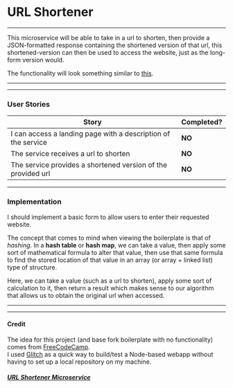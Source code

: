 # URL Shortener

---

This microservice will be able to take in a url to shorten, then provide a JSON-formatted response containing the shortened version of that url, this shortened-version can then
be used to access the website, just as the long-form version would.

The functionality will look something similar to [this](https://url-shortener-microservice.freecodecamp.rocks/).

---

---

### User Stories

| Story                                                         | Completed? |
| ------------------------------------------------------------- | ---------- |
| I can access a landing page with a description of the service | **NO**     |
| The service receives a url to shorten                         | **NO**     |
| The service provides a shortened version of the provided url  | **NO**     |

---

### Implementation

I should implement a basic form to allow users to enter their requested website.

The concept that comes to mind when viewing the boilerplate is that of _hashing_. In a **hash table** or **hash map**, we can take a value, then apply some sort
of mathematical formula to alter that value, then use that same formula to find the stored location of that value in an array (or array + linked list) type of structure.

Here, we can take a value (such as a url to shorten), apply some sort of calculation to it, then return a result which makes sense to our algorithm that allows us to obtain the original
url when accessed.

---

---

#### Credit

The idea for this project (and base fork boilerplate with no functionality) comes from [FreeCodeCamp](https://www.freecodecamp.org/).  
I used [Glitch](https://glitch.com/) as a quick way to build/test a Node-based webapp without having to set up a local repository on my machine.

##### [URL Shortener Microservice](https://www.freecodecamp.org/learn/apis-and-microservices/apis-and-microservices-projects/url-shortener-microservice)
